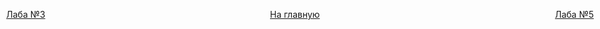 

















[//]: # (к оглавлению и на прочие лабы)
<div style="position: absolute; bottom: 15px; left: 10px">
    <a style="text-align: right" href="lab-3.html">Лаба №3</a>
</div>
<div style="position: absolute; bottom: 15px; left: 45%">
    <a href="../../secondcourse.html">На главную</a>
</div>
<div style="position: absolute; bottom: 15px; right: 10px">
    <a style="text-align: right" href="lab-5.html">Лаба №5</a>
</div>